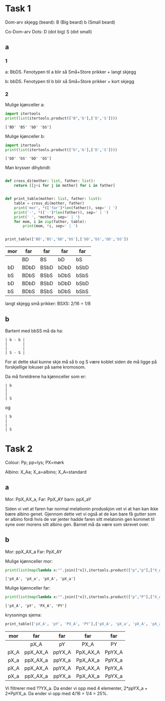 # Task 1

Dom-arv skjegg (beard): B (Big beard) b (Small beard)

Co-Dom-arv Dots: D (dot big) S (dot small)

## a

### 1

a: BbDS. Fenotypen til a blir så Små+Store prikker + langt skjegg

b: bbDS. Fenotypen til b blir så Små+Store prikker + kort skjegg

### 2

Mulige kjønceller a:

```py
import itertools
print(list(itertools.product(["B",'b'],['D','S'])))
```

`['BD' 'BS' 'bD' 'bS']`

Mulige kjønceller b:

```py
import itertools
print(list(itertools.product(["b",'b'],['D','S'])))
```

`['bD' 'bS' 'bD' 'bS']`

Man krysser dihybridt:

```py

def cross_di(mother: list, father: list):
    return [[j+i for j in mother] for i in father]


def print_table(mother: list, father: list):
    table = cross_di(mother, father)
    print('mor', *(['far']*len(father)), sep=' | ')
    print('-', *(['-']*len(father)), sep=' | ')
    print(' ', *mother, sep=' | ')
    for mom, i in zip(father, table):
        print(mom, *i, sep=' | ')


print_table(['BD','BS','bD','bS'],['bD','bS','bD','bS'])
```

| mor | far  | far  | far  | far  |
| --- | ---- | ---- | ---- | ---- |
|     | BD   | BS   | bD   | bS   |
| bD  | BDbD | BSbD | bDbD | bSbD |
| bS  | BDbS | BSbS | bDbS | bSbS |
| bD  | BDbD | BSbD | bDbD | bSbD |
| bS  | BDbS | BSbS | bDbS | bSbS |

langt skjegg små prikker: BSXS: 2/16 = 1/8

## b

Bartent med bbSS må da ha:

```
| b - b |
|       |
|       |
| S - S |
```

For at dette skal kunne skje må så b og S være koblet siden de må ligge på forskjellige lokuser på same kromosom.

Da må foreldrene ha kjønnceller som er:

```
| b
|
|
| S
```

og

```
| b
|
|
| S
```

# Task 2

Colour: Pp; pp=lys; PX=mørk

Albino: X_Aa; X_a=albino; X_A=standard

## a

Mor: PpX_AX_a,
Far: PpX_AY
barn: ppX_aY

Siden vi vet at faren har normal melationin produskjon vet vi at han kan ikke bære albino genet. Gjennom dette vet vi også at de kan bare få gutter som er albino fordi hvis de var jenter hadde faren sitt melatonin gen kommet til syne over morens sitt albino gen. Barnet må da være som skrevet over.

## b

Mor: ppX_AX_a
Far: PpX_AY

Mulige kjønnceller mor:

```py
print(list(map(lambda x:"".join([*x]),itertools.product(["p","p"],["X_A","X_a"]))))
```

`['pX_A', 'pX_a', 'pX_A', 'pX_a']`

Mulige kjønnceller far:

```py
print(list(map(lambda x:"".join([*x]),itertools.product(["p","P"],["X_A","Y"]))))
```

`['pX_A', 'pY', 'PX_A', 'PY']`

kryssnings sjema:

```py
print_table(['pX_A', 'pY', 'PX_A', 'PY'],['pX_A', 'pX_a', 'pX_A', 'pX_a'])
```

| mor  |   far    |  far   |   far    |  far   |
| :--: | :------: | :----: | :------: | :----: |
|      |   pX_A   |   pY   |   PX_A   |   PY   |
| pX_A | ppX_AX_A | ppYX_A | PpX_AX_A | PpYX_A |
| pX_a | ppX_AX_a | ppYX_a | PpX_AX_a | PpYX_a |
| pX_A | ppX_AX_A | ppYX_A | PpX_AX_A | PpYX_A |
| pX_a | ppX_AX_a | ppYX_a | PpX_AX_a | PpYX_a |

Vi filtrerer med ??YX_a. Da ender vi opp med 4 elementer, 2\*ppYX_a + 2\*PpYX_a. Da ender vi opp med 4/16 = 1/4 = 25%.

<!-- | mor  |   far    |  far   |   far    |  far   |
| :--: | :------: | :----: | :------: | :----: |
|      |   pX_A   |   pY   |   PX_A   |   PY   |
| pX_A | pX_ApX_A | pYpX_A | PX_ApX_A | PYpX_A |
| pX_a | pX_ApX_a | pYpX_a | PX_ApX_a | PYpX_a |
| pX_A | pX_ApX_A | pYpX_A | PX_ApX_A | PYpX_A |
| pX_a | pX_ApX_a | pYpX_a | PX_ApX_a | PYpX_a |

Vi filtrerer med ?Y?X_a (brukte egentlig `/^.Y.X_a$/` js regexp, `.` betyr uannsett). Da ender vi opp med 4 elementer, 2\*pYpX_a + 2\*PYpX_a. Da ender vi opp med 4/16 = 1/4 = 25%. -->
